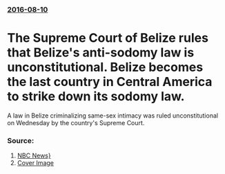 ### [2016-08-10](/news/2016/08/10/index.md)

# The Supreme Court of Belize rules that Belize's anti-sodomy law is unconstitutional. Belize becomes the last country in Central America to strike down its sodomy law. 

A law in Belize criminalizing same-sex intimacy was ruled unconstitutional on Wednesday by the country&#x27;s Supreme Court.


### Source:

1. [NBC News}](http://www.nbcnews.com/feature/nbc-out/belize-supreme-court-overturns-anti-gay-law-n627511)
1. [Cover Image](https://media3.s-nbcnews.com/j/newscms/2016_32/1661636/180808_caleb_orozco_07abc2050c68315c0b35adf046c58924.nbcnews-fp-1200-800.jpg)
